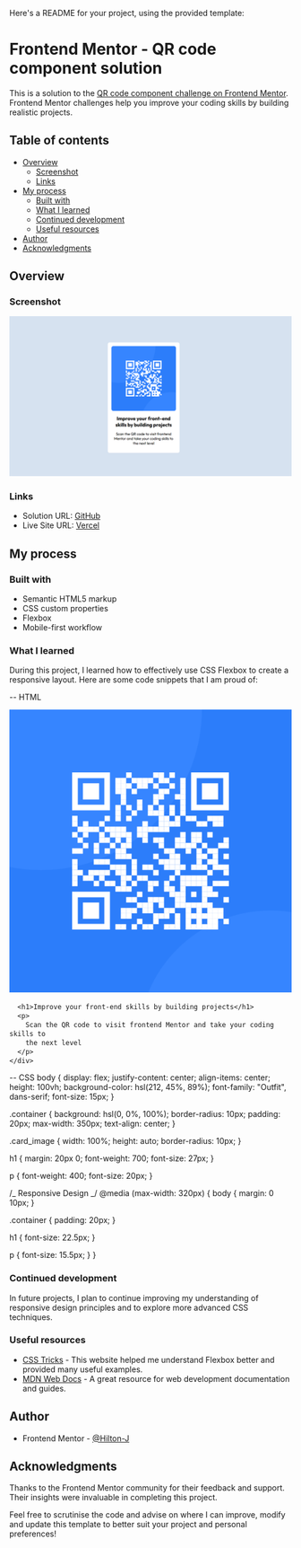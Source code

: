 Here's a README for your project, using the provided template:

# Frontend Mentor - QR code component solution

This is a solution to the [QR code component challenge on Frontend Mentor](https://www.frontendmentor.io/challenges/qr-code-component-iux_sIO_H). Frontend Mentor challenges help you improve your coding skills by building realistic projects.

## Table of contents

- [Overview](#overview)
  - [Screenshot](#screenshot)
  - [Links](#links)
- [My process](#my-process)
  - [Built with](#built-with)
  - [What I learned](#what-i-learned)
  - [Continued development](#continued-development)
  - [Useful resources](#useful-resources)
- [Author](#author)
- [Acknowledgments](#acknowledgments)

## Overview

### Screenshot

![Screenshot](./screenshot.png)

### Links

- Solution URL: [GitHub](https://github.com/Hilton-J/qr-code-component-main.git)
- Live Site URL: [Vercel](https://qr-code-component-main-nine-cyan.vercel.app/)

## My process

### Built with

- Semantic HTML5 markup
- CSS custom properties
- Flexbox
- Mobile-first workflow

### What I learned

During this project, I learned how to effectively use CSS Flexbox to create a responsive layout. Here are some code snippets that I am proud of:

-- HTML

<body>
    <div class="container">
      <img src="./images/image-qr-code.png" alt="QR Code" class="card_image" />

      <h1>Improve your front-end skills by building projects</h1>
      <p>
        Scan the QR code to visit frontend Mentor and take your coding skills to
        the next level
      </p>
    </div>

  </body>

-- CSS
body {
display: flex;
justify-content: center;
align-items: center;
height: 100vh;
background-color: hsl(212, 45%, 89%);
font-family: "Outfit", dans-serif;
font-size: 15px;
}

.container {
background: hsl(0, 0%, 100%);
border-radius: 10px;
padding: 20px;
max-width: 350px;
text-align: center;
}

.card_image {
width: 100%;
height: auto;
border-radius: 10px;
}

h1 {
margin: 20px 0;
font-weight: 700;
font-size: 27px;
}

p {
font-weight: 400;
font-size: 20px;
}

/_ Responsive Design _/
@media (max-width: 320px) {
body {
margin: 0 10px;
}

.container {
padding: 20px;
}

h1 {
font-size: 22.5px;
}

p {
font-size: 15.5px;
}
}

### Continued development

In future projects, I plan to continue improving my understanding of responsive design principles and to explore more advanced CSS techniques.

### Useful resources

- [CSS Tricks](https://css-tricks.com/) - This website helped me understand Flexbox better and provided many useful examples.
- [MDN Web Docs](https://developer.mozilla.org/) - A great resource for web development documentation and guides.

## Author

- Frontend Mentor - [@Hilton-J](https://www.frontendmentor.io/profile/Hilton-J)

## Acknowledgments

Thanks to the Frontend Mentor community for their feedback and support. Their insights were invaluable in completing this project.

Feel free to scrutinise the code and advise on where I can improve, modify and update this template to better suit your project and personal preferences!
